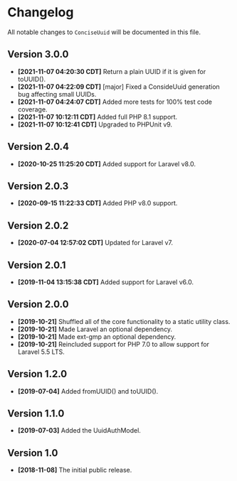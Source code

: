 # Changelog

All notable changes to `ConciseUuid` will be documented in this file.

## Version 3.0.0

* **[2021-11-07 04:20:30 CDT]** Return a plain UUID if it is given for toUUID().
* **[2021-11-07 04:22:09 CDT]** [major] Fixed a ConsideUuid generation bug affecting small UUIDs.
* **[2021-11-07 04:24:07 CDT]** Added more tests for 100% test code coverage.
* **[2021-11-07 10:12:11 CDT]** Added full PHP 8.1 support.
* **[2021-11-07 10:12:41 CDT]** Upgraded to PHPUnit v9.

## Version 2.0.4
* **[2020-10-25 11:25:20 CDT]** Added support for Laravel v8.0.

## Version 2.0.3
* **[2020-09-15 11:22:33 CDT]** Added PHP v8.0 support.

## Version 2.0.2
* **[2020-07-04 12:57:02 CDT]** Updated for Laravel v7.

## Version 2.0.1
* **[2019-11-04 13:15:38 CDT]** Added support for Laravel v6.0.

## Version 2.0.0

* **[2019-10-21]** Shuffled all of the core functionality to a static utility class.
* **[2019-10-21]** Made Laravel an optional dependency.
* **[2019-10-21]** Made ext-gmp an optional dependency.
* **[2019-10-21]** Reincluded support for PHP 7.0 to allow support for Laravel 5.5 LTS.

## Version 1.2.0
* **[2019-07-04]** Added fromUUID() and toUUID().

## Version 1.1.0
* **[2019-07-03]** Added the UuidAuthModel.

## Version 1.0
* **[2018-11-08]** The initial public release.

